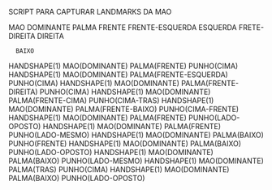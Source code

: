 SCRIPT PARA CAPTURAR LANDMARKS DA MAO

MAO DOMINANTE
   PALMA
      FRENTE
      FRENTE-ESQUERDA
      ESQUERDA
      FRETE-DIREITA
      DIREITA

      BAIXO

HANDSHAPE(1) MAO(DOMINANTE) PALMA(FRENTE) PUNHO(CIMA)
HANDSHAPE(1) MAO(DOMINANTE) PALMA(FRENTE-ESQUERDA) PUNHO(CIMA)
HANDSHAPE(1) MAO(DOMINANTE) PALMA(FRENTE-DIREITA) PUNHO(CIMA)
HANDSHAPE(1) MAO(DOMINANTE) PALMA(FRENTE-CIMA) PUNHO(CIMA-TRAS)
HANDSHAPE(1) MAO(DOMINANTE) PALMA(FRENTE-BAIXO) PUNHO(CIMA-FRENTE)
HANDSHAPE(1) MAO(DOMINANTE) PALMA(FRENTE) PUNHO(LADO-OPOSTO)
HANDSHAPE(1) MAO(DOMINANTE) PALMA(FRENTE) PUNHO(LADO-MESMO) 
HANDSHAPE(1) MAO(DOMINANTE) PALMA(BAIXO) PUNHO(FRENTE)
HANDSHAPE(1) MAO(DOMINANTE) PALMA(BAIXO) PUNHO(LADO-OPOSTO)
HANDSHAPE(1) MAO(DOMINANTE) PALMA(BAIXO) PUNHO(LADO-MESMO)
HANDSHAPE(1) MAO(DOMINANTE) PALMA(TRAS) PUNHO(CIMA)
HANDSHAPE(1) MAO(DOMINANTE) PALMA(BAIXO) PUNHO(LADO-OPOSTO)



